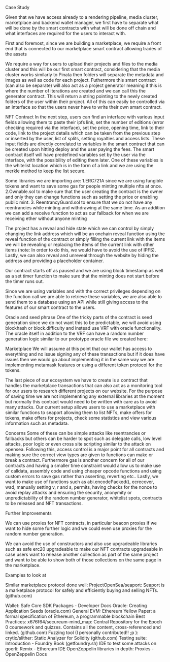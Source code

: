 Case Study

Given that we have access already to a rendering pipeline, media cluster, marketplace and backend wallet manager, we first have to separate what will be done by the smart contracts with what will be done off chain and what interfaces are required for the users to interact with. 


First and foremost, since we are building a marketplace, we require a front end that is connected to our marketplace smart contract allowing trades of the assets

We require a way for users to upload their projects and files to the media cluster and this will be our first smart contract, considering that the media cluster works similarly to Pinata then folders will separate the metadata and images  as well as code for each project.
Futhermore this smart contract (can also be separate) will also act as a project generator meaning it this is where the number of iterations are created  and we can call this the generator contract. This will return a string pointing to the newly created folders of the user within their project.
All of this can easily be controlled via an interface so that the users never have to write their own smart contract. 

NFT Contract
In the next step, users can find an interface with various input fields allowing them to paste their ipfs link, set the number of editions (error checking required via the interface), set the price, opening time, link to their code, link to the project details which can be taken from the previous step or inserted by the user, list of splits, setting royalties and access lists. These input fields are directly correlated to variables in the smart contract that can be created upon hitting deploy and the user paying the fees. 
The smart contract itself will have predefined variables set by the user via the interface, with the possibility of editing them later. One of these variables is the whitelist location which is in the form of a link and we are using the merkle method to keep the list secure. 

Some libraries we are importing are:
 1.ERC721A since we are using fungible tokens and want to save some gas for people minting multiple nfts at once.
2.Ownable.sol to make sure that the user creating the contract is the owner and only they can change functions such as setting the price or enabling public mint.
3. ReentrancyGuard.sol to ensure that we do not have any reentrancies while minting and withdrawing at the same time.
As an addition we can add a receive function to act as our fallback for when we are receiving ether without anyone minting

The project has a reveal and hide state which we can control by simply changing the link address which will be an onchain reveal function using the reveal function of the contract or simply filling the current link with the items we will be revealing or replacing the items of the current link with other items (note: In order to do this, we would have to avoid the use of IPFS). Lastly, we can also reveal and unreveal through the website by hiding the address and providing a placeholder container.

Our contract starts off as paused and we are using block timestamp as well as a set timer function to make sure that the minting does not start before the timer runs out.

Since we are using variables and with the correct privileges depending on the function call we are able to retrieve these variables, we are also able to send them to a database using an API while still giving access to the features of our smart contract to the users.


Oracle and seed phrase
One of the tricky parts of the contract is seed generation since we do not want this to be predictable, we will avoid using blockhash or block.difficulty and instead use VRF with oracle functionality. The oracle itself in addition to the VRF can have a random number generation logic similar to our prototype oracle file we created here:


Marketplace
We will assume at this point that our wallet has access to everything and no issue signing any of these transactions but if it does have issues then we would go about implementing it in the same way we are implementing metamask features or using a different token protocol for the tokens.

The last piece of our ecosystem we have  to create is a contract that handles the marketplace transactions that can also act as a monitoring tool for our users to research different projects on our website.
For the purpose of saving time we are not implementing any external libraries at the moment but normally this contract would need to be written with care as to avoid many attacks.  Our current setup allows users to use a marketplace with similar functions to seaport allowing them to list NFTs, make offers for tokens, make offers for projects, check some statistics and view various information such as metadata.

Concerns
Some of these can be simple attacks like reentrancies or fallbacks but others can be harder to spot such as delegate calls, low level attacks, poor logic or even cross site scripting similar to the attack on opensea.
Following this, access control is a major point for all contracts and making sure the correct view types are given to functions can make or break a contract.
Furthermore gas is another concern for all of our contracts and having a smaller time constraint would allow us to make use of calldata, assembly code and using cheaper opcode functions and using custom errors to save gas rather than asserting, reverting etc..
Lastly, we want to make use of functions such as abi.encodePacked(), ecrecover, wad, manually setting v, r and s, permits, having checks for the nonce to avoid replay attacks and ensuring the security, anonymity or unpredictability of the random number generator, whitelist spots, contracts to be released and NFT transactions.


Further Improvements

We can use proxies for NFT contracts, in particular beacon proxies if we want to hide some further logic and we could even use proxies for the random number generation. 

We can avoid the use of constructors and also use upgradeable libraries such as safe erc20 upgradeable to make our NFT contracts upgradeable in case users want to release another collection as part of the same project and want to be able to show both of those collections on the same page in the marketplace.

Examples to look at

Similar marketplace protocol done well: ProjectOpenSea/seaport: Seaport is a marketplace protocol for safely and efficiently buying and selling NFTs. (github.com)

Wallet: Safe Core SDK Packages - Developer Docs
Oracle: Creating Application Seeds (oracle.com)
General EVM: Ethereum Yellow Paper: a formal specification of Ethereum, a programmable blockchain
Best Practices: x676f64/secureum-mind_map: Central Repository for the Epoch 0 coursework and quizzes. Contains all the content, cross-referenced and linked. (github.com)
Fuzzing tool (I personally contributed!! ;p ): crytic/slither: Static Analyzer for Solidity (github.com)
Testing suite: Introduction - Foundry Book (getfoundry.sh)
IDE to test some attacks on goerli: Remix - Ethereum IDE
OpenZeppelin libraries in depth: Proxies - OpenZeppelin Docs

